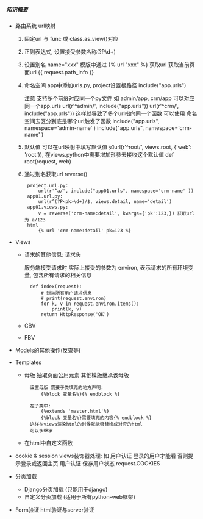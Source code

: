 ##### 知识概要

* 路由系统 url映射
    1. 固定url 与 func 或 class.as_view()对应
    2. 正则表达式, 设置接受参数名称(?P<nid>\d+)
    3. 设置别名 name="xxx" 模版中通过 {% url "xxx" %} 获取url
       获取当前页面url {{ request.path_info }}
    4. 命名空间 app中添加urls.py, project设置根路径 include("app.urls")

        注意 支持多个前缀对应同一个py文件
        如 admin/app, crm/app
        可以对应同一个app.urls
        url(r'^admin/', include("app.urls"))
        url(r'^crm/', include("app.urls"))
        这样就导致了多个url指向同一个函数 可以使用 命名空间去区分到底是哪个url触发了函数
        include("app.urls", namespace='admin-name' )
        include("app.urls", namespace='crm-name' )

    5. 默认值 可以在url映射中填写默认值 如url(r'^root/', views.root, {'web': 'root'}),
       在views.python中需要增加形參去接收这个默认值 def root(request, web)

    6. 通过别名获取url reverse()

            project.url.py:
                url(r'^a/', include("app01.urls", namespace='crm-name' ))
            app01.url.py:
                url(r^(?P<pk>\d+)/$, views.detail, name='detail')
            app01.views.py:
                v = reverse('crm-name:detail', kwargs={'pk':123,}) 获取url为 a/123
            html
                {% url 'crm-name:detail' pk=123 %}

* Views
    - 请求的其他信息: 请求头

        服务端接受请求时 实际上接受的参数为 environ, 表示请求的所有环境变量, 包含所有请求的相关信息

            def index(request):
                # 封装所有用户请求信息
                # print(request.environ)
                for k, v in request.environ.items():
                    print(k, v)
                return HttpResponse('OK')

    - CBV
    - FBV

* Models的其他操作(反查等)


* Templates
    - 母版 抽取页面公用元素 其他模版继承该母版

            设置母版 需要子类填充的地方声明:
                {%block 变量名%}{% endblock %}

            在子类中:
                {%extends 'master.html'%}
                {%block 变量名%}需要填充的内容{% endblock %}
            这样在views渲染html的时候就能够替换成对应的html
            可以多继承

    - 在html中自定义函数

* cookie & session
    views装饰器处理: 如 用户认证
           登录的用户才能看 否则提示登录或返回主页
    用户认证 保存用户状态
    request.COOKIES

* 分页加载
    - Django分页加载 (只能用于django)
    - 自定义分页加载 (适用于所有python-web框架)

* Form验证 html验证与server验证


